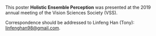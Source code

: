This poster **Holistic Ensemble Perception** was presented at the 2019 annual meeting of the Vision Sciences Society (VSS). 

Correspondence should be addressed to Linfeng Han (Tony): linfenghan98@gmail.com.
